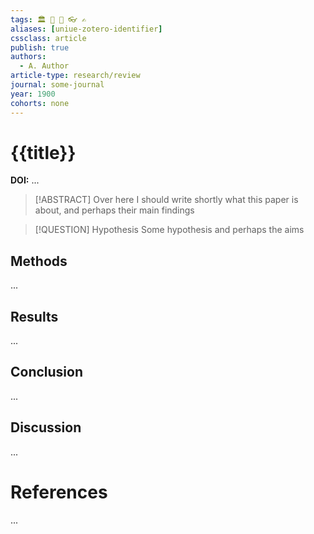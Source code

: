 ```yaml
---
tags: 🏛 🔬 🚀 👓 ✍️
aliases: [uniue-zotero-identifier]
cssclass: article
publish: true
authors:
  - A. Author
article-type: research/review
journal: some-journal
year: 1900
cohorts: none
---
```

# {{title}}
**DOI:** ...

> [!ABSTRACT]
> Over here I should write shortly what this paper is about, and perhaps their main findings

> [!QUESTION] Hypothesis
> Some hypothesis and perhaps the aims

## Methods
...

## Results
...

## Conclusion
...

## Discussion
...

# References
...